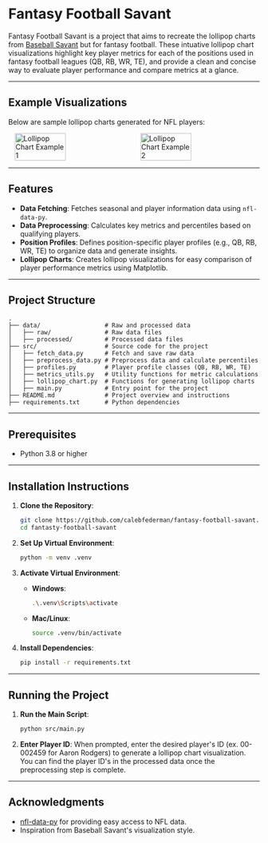 # Fantasy Football Savant

Fantasy Football Savant is a project that aims to recreate the lollipop charts from [Baseball Savant](https://baseballsavant.mlb.com/) but for fantasy football. These intuative lollipop chart visualizations highlight key player metrics for each of the positions used in fantasy football leagues (QB, RB, WR, TE), and provide a clean and concise way to evaluate player performance and compare metrics at a glance.

---

## Example Visualizations

Below are sample lollipop charts generated for NFL players:

<div style="display: flex; justify-content: space-around; align-items: center;">
    <img src="./examples/example_visualization1.jpg" alt="Lollipop Chart Example 1" width="45%">
    <img src="./examples/example_visualization2.jpg" alt="Lollipop Chart Example 2" width="45%">
</div>

---

## Features

- **Data Fetching**: Fetches seasonal and player information data using `nfl-data-py`.
- **Data Preprocessing**: Calculates key metrics and percentiles based on qualifying players.
- **Position Profiles**: Defines position-specific player profiles (e.g., QB, RB, WR, TE) to organize data and generate insights.
- **Lollipop Charts**: Creates lollipop visualizations for easy comparison of player performance metrics using Matplotlib.

---

## Project Structure

```
.
├── data/                  # Raw and processed data
│   ├── raw/               # Raw data files
│   ├── processed/         # Processed data files
├── src/                   # Source code for the project
│   ├── fetch_data.py      # Fetch and save raw data
│   ├── preprocess_data.py # Preprocess data and calculate percentiles
│   ├── profiles.py        # Player profile classes (QB, RB, WR, TE)
│   ├── metrics_utils.py   # Utility functions for metric calculations
│   ├── lollipop_chart.py  # Functions for generating lollipop charts
│   ├── main.py            # Entry point for the project
├── README.md              # Project overview and instructions
├── requirements.txt       # Python dependencies
```

---

## Prerequisites

- Python 3.8 or higher

---

## Installation Instructions

1. **Clone the Repository**:

   ```bash
   git clone https://github.com/calebfederman/fantasy-football-savant.git
   cd fantasty-football-savant
   ```

2. **Set Up Virtual Environment**:

   ```bash
   python -m venv .venv
   ```

3. **Activate Virtual Environment**:

   - **Windows**:
     ```bash
     .\.venv\Scripts\activate
     ```
   - **Mac/Linux**:
     ```bash
     source .venv/bin/activate
     ```

4. **Install Dependencies**:

   ```bash
   pip install -r requirements.txt
   ```
   
---

## Running the Project

1. **Run the Main Script**:

   ```bash
   python src/main.py
   ```

2. **Enter Player ID**: When prompted, enter the desired player's ID (ex. 00-002459 for Aaron Rodgers) to generate a lollipop chart visualization. You can find the player ID's in the processed data once the preprocessing step is complete.

---

## Acknowledgments

- [nfl-data-py](https://pypi.org/project/nfl-data-py/) for providing easy access to NFL data.
- Inspiration from Baseball Savant's visualization style.


